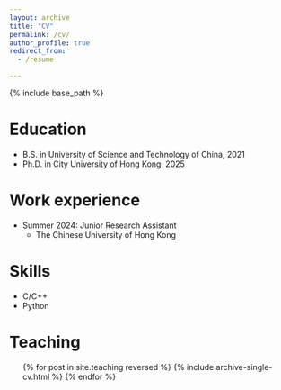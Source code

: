 ```yaml
---
layout: archive
title: "CV"
permalink: /cv/
author_profile: true
redirect_from:
  - /resume

---
```


{% include base_path %}

Education
======

* B.S. in University of Science and Technology of China, 2021
* Ph.D. in City University of Hong Kong, 2025

Work experience
======

* Summer 2024: Junior Research Assistant
  * The Chinese University of Hong Kong

Skills
======

* C/C++
* Python

<!-- Publications
======
  <ul>{% for post in site.publications reversed %}
    {% include archive-single-cv.html %}
  {% endfor %}</ul> -->

<!-- Talks
======
  <ul>{% for post in site.talks reversed %}
    {% include archive-single-talk-cv.html  %}
  {% endfor %}</ul> -->

Teaching
======
  <ul>{% for post in site.teaching reversed %}
    {% include archive-single-cv.html %}
  {% endfor %}</ul>

<!-- Service and leadership
======
* Currently signed in to 43 different slack teams -->
